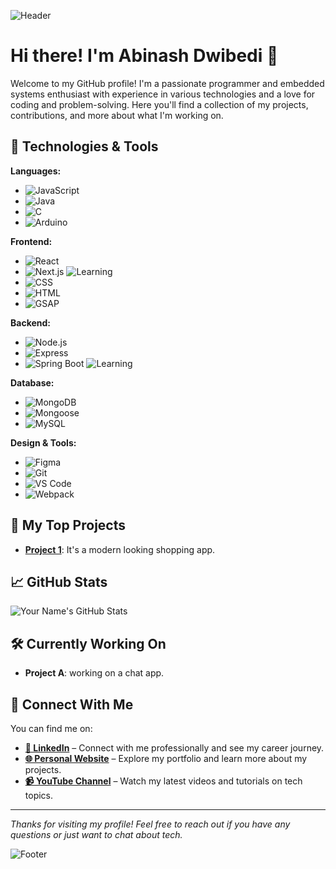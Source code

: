 

<!--
**AbinashDwibedi/AbinashDwibedi** is a ✨ _special_ ✨ repository because its `README.md` (this file) appears on your GitHub profile.

Here are some ideas to get you started:

- 🔭 I’m currently working on ...
- 🌱 I’m currently learning ...
- 👯 I’m looking to collaborate on ...
- 🤔 I’m looking for help with ...
- 💬 Ask me about ...
- 📫 How to reach me: ...
- 😄 Pronouns: ...
- ⚡ Fun fact: ...
-->
<!--![Header](https://img.freepik.com/free-photo/workplace-business-modern-male-accessories-laptop-black-background_155003-3944.jpg?size=426&ext=jpg&ga=GA1.1.1993730573.1722411552&semt=ais_hybrid)-->
 ![Header](https://img.freepik.com/free-photo/motherboard-background_23-2151733819.jpg?size=426&ext=jpg&ga=GA1.1.1993730573.1722411552&semt=ais_hybrid) 



# Hi there! I'm Abinash Dwibedi 👋

Welcome to my GitHub profile! I'm a passionate programmer and embedded systems enthusiast with experience in various technologies and a love for coding and problem-solving. Here you'll find a collection of my projects, contributions, and more about what I'm working on.

## 🔧 Technologies & Tools

**Languages:**
- ![JavaScript](https://img.shields.io/badge/JavaScript-F7DF1E?style=flat&logo=javascript&logoColor=black)
- ![Java](https://img.shields.io/badge/Java-007396?style=flat&logo=java&logoColor=white)
- ![C](https://img.shields.io/badge/-C-black?style=flat&logo=c&logoColor=white)
- ![Arduino](https://img.shields.io/badge/Arduino-00979D?style=flat&logo=arduino&logoColor=white)

**Frontend:**
- ![React](https://img.shields.io/badge/React-61DAFB?style=flat&logo=react&logoColor=black)
- ![Next.js](https://img.shields.io/badge/Next.js-000000?style=flat&logo=next.js&logoColor=white) ![Learning](https://img.shields.io/badge/Currently%20Learning-blue?style=flat&logo=education&logoColor=white)
- ![CSS](https://img.shields.io/badge/CSS-1572B6?style=flat&logo=css3&logoColor=white)
- ![HTML](https://img.shields.io/badge/HTML-E34F26?style=flat&logo=html5&logoColor=white)
- ![GSAP](https://img.shields.io/badge/GSAP-88CE02?style=flat&logo=greensock&logoColor=white)

**Backend:**
- ![Node.js](https://img.shields.io/badge/Node.js-339933?style=flat&logo=node.js&logoColor=white)
- ![Express](https://img.shields.io/badge/Express-000000?style=flat&logo=express&logoColor=white)
- ![Spring Boot](https://img.shields.io/badge/Spring%20Boot-6DB33F?style=flat&logo=spring&logoColor=white) ![Learning](https://img.shields.io/badge/Currently%20Learning-blue?style=flat&logo=education&logoColor=white)

**Database:**
- ![MongoDB](https://img.shields.io/badge/MongoDB-47A248?style=flat&logo=mongodb&logoColor=white)
- ![Mongoose](https://img.shields.io/badge/Mongoose-8800FF?style=flat&logo=mongoose&logoColor=white)
- ![MySQL](https://img.shields.io/badge/MySQL-00758F?style=flat&logo=mysql&logoColor=white)

**Design & Tools:**
- ![Figma](https://img.shields.io/badge/Figma-F24E1E?style=flat&logo=figma&logoColor=white)
- ![Git](https://img.shields.io/badge/Git-F05032?style=flat&logo=git&logoColor=white)
- ![VS Code](https://img.shields.io/badge/VS%20Code-007ACC?style=flat&logo=visual-studio-code&logoColor=white)
- ![Webpack](https://img.shields.io/badge/webpack-8DD6F9?style=flat&logo=webpack&logoColor=black)


## 🌟 My Top Projects

- **[Project 1](https://github.com/AbinashDwibedi/eComm)**: It's a modern looking shopping app.


## 📈 GitHub Stats

![Your Name's GitHub Stats](https://github-readme-stats.vercel.app/api?username=AbinashDwibedi&show_icons=true&hide_title=true&hide=prs&count_private=true&hide_rank=false&hide_border=true&bg_color=000000&text_color=ffffff&icon_color=586069&title_color=0366d6)

## 🛠️ Currently Working On

- **Project A**: working on a chat app.
<!-- - **Project B**: Description of another ongoing project. -->

<!-- ## 📝 Blog & Articles

- [How I Built X with Y](https://medium.com/@your_username/how-i-built-x-with-y)
- [The Future of Z: What to Expect](https://medium.com/@your_username/the-future-of-z-what-to-expect) -->

## 🤝 Connect With Me

You can find me on:

- [**🔗 LinkedIn**](https://www.linkedin.com/in/abinash-dwibedi-a658b6241) – Connect with me professionally and see my career journey.
- [**🌐 Personal Website**](https://abinashdwibedi.github.io/AbinashDwibedi) – Explore my portfolio and learn more about my projects.
- [**📹 YouTube Channel**](https://www.youtube.com/@AbinashDwibedi) – Watch my latest videos and tutorials on tech topics.


<!--## 🚀 Fun Fact

Did you know that I ? 😄-->

---

_Thanks for visiting my profile! Feel free to reach out if you have any questions or just want to chat about tech._

![Footer](https://via.placeholder.com/1200x100/000000/fff?text=Have+a+great+day!)

